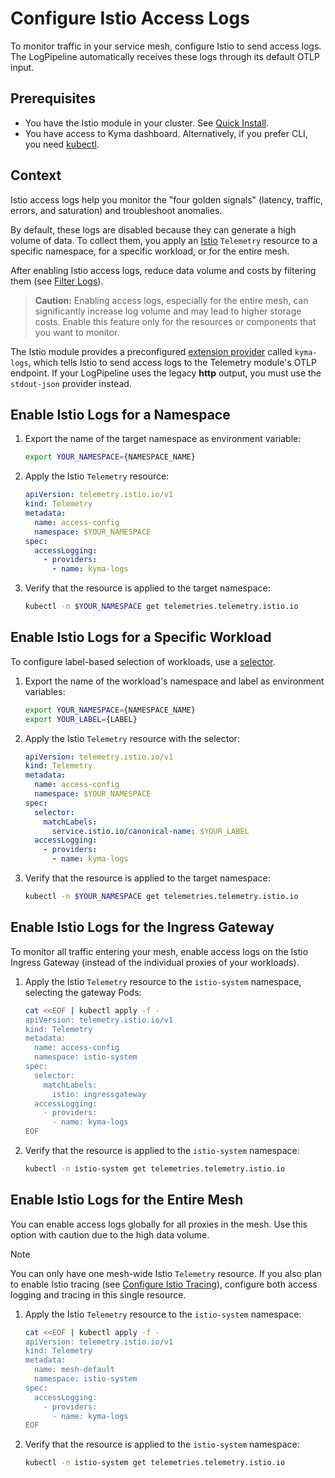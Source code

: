 # Configure Istio Access Logs

To monitor traffic in your service mesh, configure Istio to send access logs. The LogPipeline automatically receives these logs through its default OTLP input.

## Prerequisites

- You have the Istio module in your cluster. See [Quick Install](https://kyma-project.io/#/02-get-started/01-quick-install).
- You have access to Kyma dashboard. Alternatively, if you prefer CLI, you need [kubectl](https://kubernetes.io/docs/tasks/tools/#kubectl).

## Context

Istio access logs help you monitor the "four golden signals" (latency, traffic, errors, and saturation) and troubleshoot anomalies.

By default, these logs are disabled because they can generate a high volume of data. To collect them, you apply an [Istio](https://istio.io/latest/docs/reference/config/telemetry/) `Telemetry` resource to a specific namespace, for a specific workload, or for the entire mesh.

After enabling Istio access logs, reduce data volume and costs by filtering them (see [Filter Logs](../filter-and-process/filter-logs.md)).

> **Caution:**
> Enabling access logs, especially for the entire mesh, can significantly increase log volume and may lead to higher storage costs. Enable this feature only for the resources or components that you want to monitor.

The Istio module provides a preconfigured [extension provider](https://istio.io/latest/docs/reference/config/istio.mesh.v1alpha1/#MeshConfig-ExtensionProvider) called `kyma-logs`, which tells Istio to send access logs to the Telemetry module's OTLP endpoint. If your LogPipeline uses the legacy **http** output, you must use the `stdout-json` provider instead.

## Enable Istio Logs for a Namespace

1. Export the name of the target namespace as environment variable:

   ```bash
   export YOUR_NAMESPACE={NAMESPACE_NAME}
   ```

2. Apply the Istio `Telemetry` resource:

    ```yaml
    apiVersion: telemetry.istio.io/v1
    kind: Telemetry
    metadata:
      name: access-config
      namespace: $YOUR_NAMESPACE
    spec:
      accessLogging:
        - providers:
          - name: kyma-logs
    ```

3. Verify that the resource is applied to the target namespace:

   ```bash
   kubectl -n $YOUR_NAMESPACE get telemetries.telemetry.istio.io
   ```

## Enable Istio Logs for a Specific Workload

To configure label-based selection of workloads, use a [selector](https://istio.io/latest/docs/reference/config/type/workload-selector/#WorkloadSelector).

1. Export the name of the workload's namespace and label as environment variables:

    ```bash
    export YOUR_NAMESPACE={NAMESPACE_NAME}
    export YOUR_LABEL={LABEL}
    ```

2. Apply the Istio `Telemetry` resource with the selector:

    ```yaml
    apiVersion: telemetry.istio.io/v1
    kind: Telemetry
    metadata:
      name: access-config
      namespace: $YOUR_NAMESPACE
    spec:
      selector:
        matchLabels:
          service.istio.io/canonical-name: $YOUR_LABEL
      accessLogging:
        - providers:
          - name: kyma-logs
    ```

3. Verify that the resource is applied to the target namespace:

    ```bash
    kubectl -n $YOUR_NAMESPACE get telemetries.telemetry.istio.io
    ```

## Enable Istio Logs for the Ingress Gateway

To monitor all traffic entering your mesh, enable access logs on the Istio Ingress Gateway (instead of the individual proxies of your workloads).

1. Apply the Istio `Telemetry` resource to the `istio-system` namespace, selecting the gateway Pods:

    ```bash
    cat <<EOF | kubectl apply -f -
    apiVersion: telemetry.istio.io/v1
    kind: Telemetry
    metadata:
      name: access-config
      namespace: istio-system
    spec:
      selector:
        matchLabels:
          istio: ingressgateway
      accessLogging:
        - providers:
          - name: kyma-logs
    EOF
    ```

2. Verify that the resource is applied to the `istio-system` namespace:

    ```bash
    kubectl -n istio-system get telemetries.telemetry.istio.io
    ```

## Enable Istio Logs for the Entire Mesh

You can enable access logs globally for all proxies in the mesh. Use this option with caution due to the high data volume.

> [!NOTE]
> You can only have one mesh-wide Istio `Telemetry` resource. If you also plan to enable Istio tracing (see [Configure Istio Tracing](./../collecting-traces/istio-support.md)), configure both access logging and tracing in this single resource.

1. Apply the Istio `Telemetry` resource to the `istio-system` namespace:

    ```bash
    cat <<EOF | kubectl apply -f -
    apiVersion: telemetry.istio.io/v1
    kind: Telemetry
    metadata:
      name: mesh-default
      namespace: istio-system
    spec:
      accessLogging:
        - providers:
          - name: kyma-logs
    EOF
    ```

2. Verify that the resource is applied to the `istio-system` namespace:

    ```bash
    kubectl -n istio-system get telemetries.telemetry.istio.io
    ```
